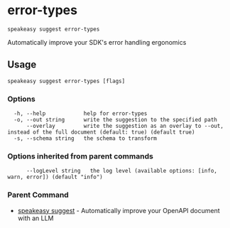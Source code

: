 # error-types  
`speakeasy suggest error-types`  


Automatically improve your SDK's error handling ergonomics  

## Usage

```
speakeasy suggest error-types [flags]
```

### Options

```
  -h, --help            help for error-types
  -o, --out string      write the suggestion to the specified path
      --overlay         write the suggestion as an overlay to --out, instead of the full document (default: true) (default true)
  -s, --schema string   the schema to transform
```

### Options inherited from parent commands

```
      --logLevel string   the log level (available options: [info, warn, error]) (default "info")
```

### Parent Command

* [speakeasy suggest](/docs/speakeasy-reference/cli/suggest)	 - Automatically improve your OpenAPI document with an LLM
